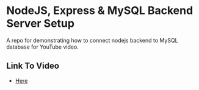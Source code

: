 # NodeJS, Express & MySQL Backend Server Setup

A repo for demonstrating how to connect nodejs backend to MySQL database for YouTube video.

## Link To Video
- [Here](https://youtu.be/r4t72mSj_X4)